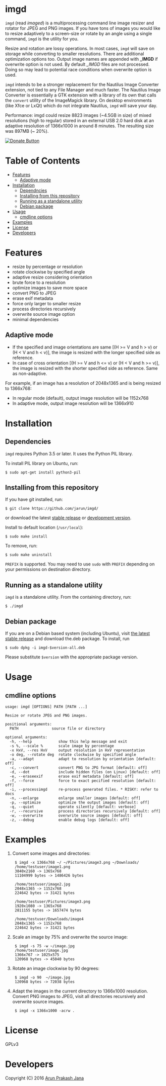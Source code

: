 # imgd

`imgd` (read *imaged*) is a multiprocessing command line image resizer and rotator for JPEG and PNG images. If you have tons of images you would like to resize adaptively to a screen-size or rotate by an angle using a single command, `imgd` is the utility for you.

Resize and rotation are lossy operations. In most cases, `imgd` will save on storage while converting to smaller resolutions. There are additional optimization options too. Output image names are appended with **_IMGD** if overwrite option is not used. By default *_IMGD* files are not processed. Doing so may lead to potential race conditions when overwrite option is used.

`imgd` intends to be a stronger replacement for the Nautilus Image Converter extension, not tied to any File Manager and much faster. The Nautilus Image Converter is essentially a GTK extension with a library of its own that calls the `convert` utility of the ImageMagick library. On desktop environments (like Xfce or LxQt) which do not integrate Nautilus, `imgd` will save your day.

Performance: imgd could resize 8823 images (~4.5GB in size) of mixed resolutions (high to regular) stored in an external USB 2.0 hard disk at an adaptive resolution of 1366x1000 in around 8 minutes. The resulting size was 897MB (~ 20%).

[![Donate Button](https://img.shields.io/badge/paypal-donate-orange.svg?maxAge=2592000)](https://www.paypal.com/cgi-bin/webscr?cmd=_s-xclick&hosted_button_id=RMLTQ76JSXJ4Q)

# Table of Contents

- [Features](#features)
  - [Adaptive mode](#adaptive-mode)
- [Installation](#installation)
  - [Dependncies](#dependencies)
  - [Installing from this repository](#installing-from-this-repository)
  - [Running as a standalone utility](#running-as-a-standalone-utility)
  - [Debian package](#debian-package)
- [Usage](#usage)
  - [cmdline options](#cmdline-options)
- [Examples](#examples)
- [License](#license)
- [Developers](#developers)

# Features

- resize by percentage or resolution
- rotate clockwise by specified angle
- adaptive resize considering orientation
- brute force to a resolution
- optimize images to save more space
- convert PNG to JPEG
- erase exif metadata
- force only larger to smaller resize
- process directories recursively
- overwrite source image option
- minimal dependencies

## Adaptive mode

- If the specified and image orientations are same [(H >= V and h > v) or (H < V and h < v)], the image is resized with the longer specified side as reference.
- In case of cross orientation [(H >= V and h <= v) or (H < V and h >= v)], the image is resized with the shorter specified side as reference. Same as non-adaptive.

For example, if an image has a resolution of 2048x1365 and is being resized to 1366x768:

- In regular mode (default), output image resolution will be 1152x768
- In adaptive mode, output image resolution will be 1366x910

# Installation

## Dependencies

`imgd` requires Python 3.5 or later. It uses the Python PIL library.

To install PIL library on Ubuntu, run:

    $ sudo apt-get install python3-pil

## Installing from this repository

If you have git installed, run:

    $ git clone https://github.com/jarun/imgd/
or download the latest [stable release](https://github.com/jarun/imgd/releases/latest) or [development version](https://github.com/jarun/imgd/archive/master.zip).

Install to default location (`/usr/local`):

    $ sudo make install

To remove, run:

    $ sudo make uninstall
`PREFIX` is supported. You may need to use `sudo` with `PREFIX` depending on your permissions on destination directory.

## Running as a standalone utility

`imgd` is a standalone utility. From the containing directory, run:

    $ ./imgd

## Debian package

If you are on a Debian based system (including Ubuntu), visit [the latest stable release](https://github.com/jarun/imgd/releases/latest) and download the.deb package. To install, run

    $ sudo dpkg -i imgd-$version-all.deb
Please substitute `$version` with the appropriate package version.

# Usage

## cmdline options

    usage: imgd [OPTIONS] PATH [PATH ...]

    Resize or rotate JPEG and PNG images.

    positional arguments:
      PATH               source file or directory

    optional arguments:
      -h, --help            show this help message and exit
      -s %, --scale %       scale image by percentage
      -x HxV, --res HxV     output resolution in HxV representation
      -o deg, --rotate deg  rotate clockwise by specified angle
      -a, --adapt           adapt to resolution by orientation [default: off]
      -c, --convert         convert PNG to JPG format [default: off]
      -d, --dot             include hidden files (on Linux) [default: off]
      -e, --eraseexif       erase exif metadata [default: off]
      -f, --force           force to exact pecified resolution [default: off]
      -i, --processimgd     re-process generated files. * RISKY: refer to docs
      -n, --enlarge         enlarge smaller images [default: off]
      -p, --optimize        optimize the output images [default: off]
      -q, --quiet           operate silently [default: verbose]
      -r, --recursive       process directories recursively [default: off]
      -w, --overwrite       overwrite source images [default: off]
      -z, --debug           enable debug logs [default: off]

# Examples

1. Convert some images and directories:

        $ imgd -x 1366x768 ~/ ~/Pictures/image3.png ~/Downloads/
        /home/testuser/image1.png
        3840x2160 -> 1365x768
        11104999 bytes -> 1486426 bytes

        /home/testuser/image2.jpg
        2048x1365 -> 1152x768
        224642 bytes -> 31421 bytes

        /home/testuser/Pictures/image3.png
        1920x1080 -> 1365x768
        2811155 bytes -> 1657474 bytes

        /home/testuser/Downloads/image4
        2048x1365 -> 1152x768
        224642 bytes -> 31421 bytes

2. Scale an image by 75% and overwrite the source image:

        $ imgd -s 75 -w ~/image.jpg
        /home/testuser/image.jpg
        1366x767 -> 1025x575
        120968 bytes -> 45040 bytes

3. Rotate an image clockwise by 90 degrees:

        $ imgd -o 90  ~/image.jpg
        120968 bytes -> 72038 bytes

4. Adapt the images in the current directory to 1366x1000 resolution. Convert PNG images to JPEG, visit all directories recursively and overwrite source images.

        $ imgd -x 1366x1000 -acrw .

# License

GPLv3

# Developers

Copyright (C) 2016 [Arun Prakash Jana](mailto:engineerarun@gmail.com)
